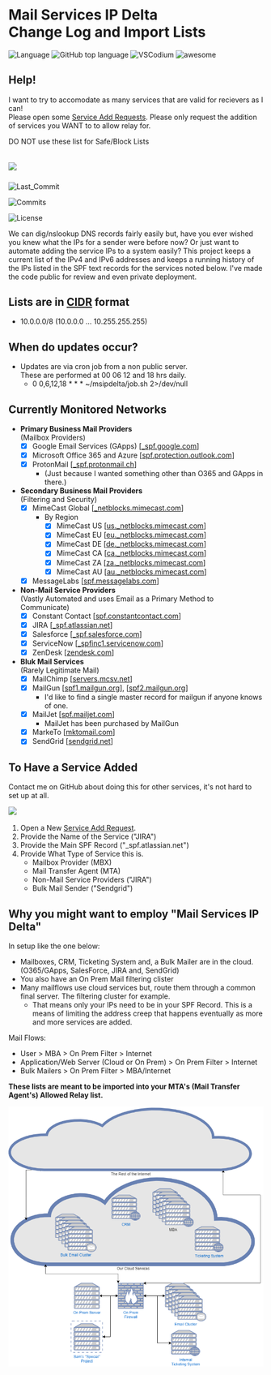 # Mail Services IP Delta<br>Change Log and Import Lists

![Language](https://badgen.net/badge/icon/BASH?icon=terminal&label)
![GitHub top language](https://img.shields.io/github/languages/top/blankcode/msipdelta2)
![VSCodium](https://badgen.net/badge/icon/visualstudio?icon=visualstudio&label)
![awesome](https://badgen.net/badge/icon/awesome?icon=awesome&label)

## Help!

I want to try to accomodate as many services that are valid for recievers as I can! <br>
Please open some [Service Add Requests](https://github.com/blankcode/msipdelta2/issues/new?assignees=blankcode&labels=Service+Add+Request&template=service-add-request.md&title=). Please only request the addition of services you WANT to to allow relay for.

DO NOT use these list for Safe/Block Lists

## [![](https://badgen.net/github/label-issues/blankcode/msipdelta2/Service%20Add%20Request/open)](https://github.com/blankcode/msipdelta2/issues/new?assignees=blankcode&labels=Service+Add+Request&template=service-add-request.md&title=)

![Last_Commit](https://badgen.net/github/last-commit/blankcode/msipdelta2)

![Commits](https://badgen.net/github/commits/blankcode/msipdelta2)

![License](https://badgen.net/github/license/blankcode/msipdelta2)

We can dig/nslookup DNS records fairly easily but, have you ever wished you knew what the IPs for a sender were before now? Or just want to automate adding the service IPs to a system easily? This project keeps a current list of the IPv4 and IPv6 addresses and keeps a running history of the IPs listed in the SPF text records for the services noted below. I've made the code public for review and even private deployment.

## Lists are in [CIDR](https://en.wikipedia.org/wiki/Classless_Inter-Domain_Routing) format

- 10.0.0.0/8 (10.0.0.0 ... 10.255.255.255)

## When do updates occur?

- Updates are via cron job from a non public server.<br>
  These are performed at 00 06 12 and 18 hrs daily.
  - 0 0,6,12,18 \* \* \* ~/msipdelta/job.sh 2>/dev/null

## Currently Monitored Networks

- **Primary Business Mail Providers**<br>(Mailbox Providers)
  - [x] Google Email Services (GApps) [[\_spf.google.com](_spf.google.com)]
  - [x] Microsoft Office 365 and Azure [[spf.protection.outlook.com](spf.protection.outlook.com)]
  - [x] ProtonMail [[\_spf.protonmail.ch](_spf.protonmail.ch)]
    - (Just because I wanted something other than O365 and GApps in there.)
- **Secondary Business Mail Providers**<br>(Filtering and Security)
  - [x] MimeCast Global [[\_netblocks.mimecast.com](_netblocks.mimecast.com)]
    - By Region
      - [x] MimeCast US [[us.\_netblocks.mimecast.com](us._netblocks.mimecast.com)]
      - [x] MimeCast EU [[eu.\_netblocks.mimecast.com](eu._netblocks.mimecast.com)]
      - [x] MimeCast DE [[de.\_netblocks.mimecast.com](de._netblocks.mimecast.com)]
      - [x] MimeCast CA [[ca.\_netblocks.mimecast.com](ca._netblocks.mimecast.com)]
      - [x] MimeCast ZA [[za.\_netblocks.mimecast.com](za._netblocks.mimecast.com)]
      - [x] MimeCast AU [[au.\_netblocks.mimecast.com](au._netblocks.mimecast.com)]
  - [x] MessageLabs [[spf.messagelabs.com](spf.messagelabs.com)]
- **Non-Mail Service Providers**<br>(Vastly Automated and uses Email as a Primary Method to Communicate)
  - [x] Constant Contact [[spf.constantcontact.com](spf.constantcontact.com)]
  - [x] JIRA [[\_spf.atlassian.net](_spf.atlassian.net)]
  - [x] Salesforce [[\_spf.salesforce.com](_spf.salesforce.com)]
  - [x] ServiceNow [[\_spfinc1.servicenow.com](_spfinc1.servicenow.com)]
  - [x] ZenDesk [[zendesk.com](zendesk.com)]
- **Bluk Mail Services**<br>(Rarely Legitimate Mail)
  - [x] MailChimp [[servers.mcsv.net](servers.mcsv.net)]
  - [x] MailGun [[spf1.mailgun.org](spf1.mailgun.org)], [[spf2.mailgun.org](spf2.mailgun.org)]
    - I'd like to find a single master record for mailgun if anyone knows of one.
  - [x] MailJet [[spf.mailjet.com](spf.mailjet.com)]
    - MailJet has been purchased by MailGun
  - [x] MarkeTo [[mktomail.com](mktomail.com)]
  - [x] SendGrid [[sendgrid.net](sendgrid.net)]

## To Have a Service Added

Contact me on GitHub about doing this for other services, it's not hard to set up at all.

[![](https://badgen.net/github/label-issues/blankcode/msipdelta2/Service%20Add%20Request/open)](https://github.com/blankcode/msipdelta2/issues/new?assignees=blankcode&labels=Service+Add+Request&template=service-add-request.md&title=)

1. Open a New [Service Add Request](https://github.com/blankcode/msipdelta2/issues/new?assignees=blankcode&labels=Service+Add+Request&template=service-add-request.md&title=).
2. Provide the Name of the Service ("JIRA")
3. Provide the Main SPF Record ("\_spf.atlassian.net")
4. Provide What Type of Service this is.
   - Mailbox Provider (MBX)
   - Mail Transfer Agent (MTA)
   - Non-Mail Service Providers ("JIRA")
   - Bulk Mail Sender ("Sendgrid")

## Why you might want to employ "Mail Services IP Delta"

In setup like the one below:

- Mailboxes, CRM, Ticketing System and, a Bulk Mailer are in the cloud.<br>(O365/GApps, SalesForce, JIRA and, SendGrid)
- You also have an On Prem Mail filtering clister
- Many mailflows use cloud services but, route them through a common final server. The filtering cluster for example.
  - That means only your IPs need to be in your SPF Record. This is a means of limiting the address creep that happens eventually as more and more services are added.

Mail Flows:

- User > MBA > On Prem Filter > Internet
- Application/Web Server (Cloud or On Prem) > On Prem Filter > Internet
- Bulk Mailers > On Prem Filter > MBA/Internet

**These lists  are meant to be imported into your MTA's (Mail Transfer Agent's) Allowed Relay list.**

![Example Mail Flow](./Example%20Mail%20Flow.png)
